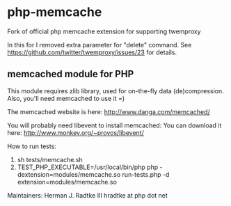 php-memcache
============

Fork of official php memcache extension for supporting twemproxy


In this for I removed extra parameter for "delete" command. See https://github.com/twitter/twemproxy/issues/23 for details.

memcached module for PHP
------------------------
This module requires zlib library, used for on-the-fly data (de)compression.
Also, you'll need memcached to use it =)

The memcached website is here:
    http://www.danga.com/memcached/

You will probably need libevent to install memcached:
You can download it here: http://www.monkey.org/~provos/libevent/

How to run tests:
1. sh tests/memcache.sh
2. TEST_PHP_EXECUTABLE=/usr/local/bin/php php -dextension=modules/memcache.so run-tests.php -d extension=modules/memcache.so

Maintainers:
Herman J. Radtke III	hradtke at php dot net
